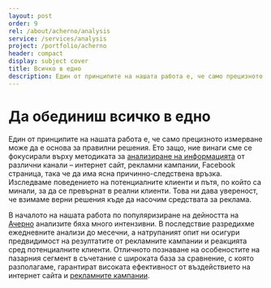 ```yaml
---
layout: post
order: 9
rel: /about/acherno/analysis
service: /services/analysis
project: /portfolio/acherno
header: compact
display: subject cover
title: Всичко в едно
description: Един от принципите на нашата работа е, че само прецизното измерване може да е основа за правилни решения.
---
```

# Да обединиш всичко в едно
Един от принципите на нашата работа е, че само прецизното измерване може да е основа за правилни решения. Ето защо, ние винаги сме се фокусирали върху методиката за [анализиране на информацията](./../../маркетинг/анализи.html) от различни канали – интернет сайт, рекламни кампании, Facebook страница, така че да има ясна причинно-следствена връзка. Изследваме поведението на потенциалните клиенти и пътя, по който са минали, за да се превърнат в реални клиенти. Това ни дава увереност, че взимаме верни решения къде да насочим средствата за реклама.

В началото на нашата работа по популяризиране на дейността на [Ачерно](http://acherno.bg/) анализите бяха много интензивни. В последствие разредихме ежедневните анализи до месечни, а натрупаният опит ни осигури предвидимост на резултатите от рекламните кампании и реакцията сред потенциалните клиенти. Отличното познаване на особеностите на пазарния сегмент в съчетание с широката база за сравнение, с която разполагаме, гарантират високата ефективност от въздействието на интернет сайта и [рекламните кампании](./../../маркетинг/реклама.html).